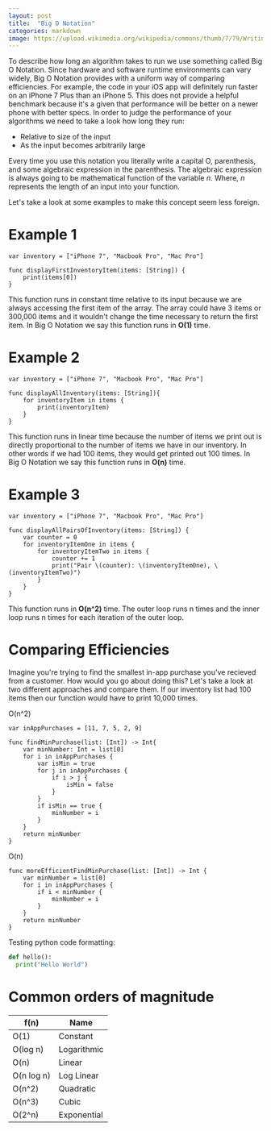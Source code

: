 ```yaml
---
layout: post
title:  "Big O Notation"
categories: markdown
image: https://upload.wikimedia.org/wikipedia/commons/thumb/7/79/Writing_on_the_whiteboard.jpg/1280px-Writing_on_the_whiteboard.jpg
---
```


To describe how long an algorithm takes to run we use something called Big O Notation. Since hardware and software runtime environments  can vary widely, Big O Notation provides with a uniform way of comparing efficiencies.  For example, the code in your iOS app will definitely run faster on an iPhone 7 Plus than an iPhone 5.  This does not provide a helpful benchmark because it's a given that performance will be better on a newer phone with better specs. In order to judge the performance of your algorithms we need to take a look how long they run:


- Relative to size of the input
- As the input becomes arbitrarily large

Every time you use this notation you literally write a capital O, parenthesis, and some algebraic expression in the parenthesis.  The algebraic expression is always going to be mathematical function of the variable *n*.  Where, *n* represents the length of an input into your function.

Let's take a look at some examples to make this concept seem less foreign.

# Example 1

```
var inventory = ["iPhone 7", "Macbook Pro", "Mac Pro"]

func displayFirstInventoryItem(items: [String]) {
    print(items[0])
}
```
This function runs in constant time relative to its input because we are always accessing the first item of the array.  The array could have 3 items or 300,000 items and it wouldn't change the time necessary to return the first item.  In Big O Notation we say this function runs in **O(1)** time.

# Example 2

```
var inventory = ["iPhone 7", "Macbook Pro", "Mac Pro"]

func displayAllInventory(items: [String]){
    for inventoryItem in items {
        print(inventoryItem)
    }
}
```
This function runs in linear time because the number of items we print out is directly proportional to the number of items we have in our inventory. In other words if we had 100 items, they would get printed out 100 times. In Big O Notation we say this function runs in **O(n)** time.

# Example 3

```
var inventory = ["iPhone 7", "Macbook Pro", "Mac Pro"]

func displayAllPairsOfInventory(items: [String]) {
    var counter = 0
    for inventoryItemOne in items {
        for inventoryItemTwo in items {
            counter += 1
            print("Pair \(counter): \(inventoryItemOne), \(inventoryItemTwo)")
        }
    }
}
```
This function runs in **O(n^2)** time. The outer loop runs n times and the inner loop runs n times for each iteration of the outer loop.


# Comparing Efficiencies
Imagine you're trying to find the smallest in-app purchase you've recieved from a customer.  How would you go about doing this?  Let's take a look at two different approaches and compare them. If our inventory list had 100 items then our function would have to print 10,000 times.

O(n^2)

```
var inAppPurchases = [11, 7, 5, 2, 9]

func findMinPurchase(list: [Int]) -> Int{
    var minNumber: Int = list[0]
    for i in inAppPurchases {
        var isMin = true
        for j in inAppPurchases {
            if i > j {
                isMin = false
            }
        }
        if isMin == true {
            minNumber = i
        }
    }
    return minNumber
}
```

O(n)

```
func moreEfficientFindMinPurchase(list: [Int]) -> Int {
    var minNumber = list[0]
    for i in inAppPurchases {
        if i < minNumber {
            minNumber = i
        }
    }
    return minNumber
}
```

Testing python code formatting:

```python
def hello():
  print("Hello World")
```

# Common orders of magnitude


| f(n)          | Name          |
| ------------- |---------------|
| O(1)          | Constant      |
| O(log n)      | Logarithmic   |  
| O(n)          | Linear        |
| O(n log n)    | Log Linear    |
| O(n^2)        | Quadratic     |
| O(n^3)        | Cubic         |
| O(2^n)        | Exponential   |
